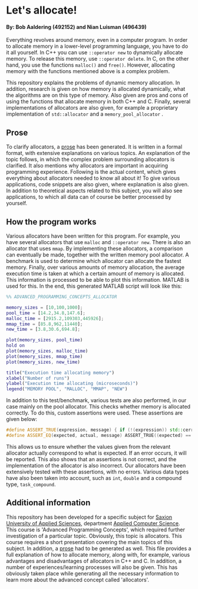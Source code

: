 # Let's allocate!
#### By: Bob Aaldering (492152) and Nian Luisman (496439)

Everything revolves around memory, even in a computer program. In order to allocate memory in a lower-level programming language, you have to do it all yourself. In C++ you can use `::operator new` to dynamically allocate memory. To release this memory, use `::operator delete`. In C, on the other hand, you use the functions `malloc()` and `free()`. However, allocating memory with the functions mentioned above is a complex problem.

This repository explains the problems of dynamic memory allocation. In addition, research is given on how memory is allocated dynamically, what the algorithms are on this type of memory. Also given are pros and cons of using the functions that allocate memory in both C++ and C. Finally, several implementations of allocators are also given, for example a proprietary implementation of `std::allocator` and a `memory_pool_allocator` .

## Prose

To clarify allocators, a [prose](PROSE.md) has been generated. It is written in a formal format, with extensive explanations on various topics.
An explanation of the topic follows, in which the complex problem surrounding allocators is clarified. It also mentions why allocators are important in acquiring programming experience. Following is the actual content, which gives everything about allocators needed to know all about it!
To give various applications, code snippets are also given, where explanation is also given. 
In addition to theoretical aspects related to this subject, you will also see applications, to which all data can of course be better processed by yourself.

## How the program works

Various allocators have been written for this program. For example, you have several allocators that use `malloc` and `::operator new`. There is also an allocator that uses `mmap`. By implementing these allocators, a comparison can eventually be made, together with the written memory pool allocator. A benchmark is used to determine which allocator can allocate the fastest memory.
Finally, over various amounts of memory allocation, the average execution time is taken at which a certain amount of memory is allocated.
This information is processed to be able to plot this information. MATLAB is used for this. In the end, this generated MATLAB script will look like this:

```Matlab
%% ADVANCED_PROGRAMMING_CONCEPTS_ALLOCATOR

memory_sizes = [10,100,1000];
pool_time = [14.2,34.8,147.6];
malloc_time = [2915.2,109303,445926];
mmap_time = [85.8,962,11440];
new_time = [3.8,30.6,694.8];

plot(memory_sizes, pool_time)
hold on
plot(memory_sizes, malloc_time)
plot(memory_sizes, mmap_time)
plot(memory_sizes, new_time)

title("Execution time allocating memory")
xlabel("Number of runs")
ylabel("Execution time allocating (microseconds)")
legend("MEMORY POOL", "MALLOC", "MMAP", "NEW")
```

In addition to this test/benchmark, various tests are also performed, in our case mainly on the pool allocator. This checks whether memory is allocated correctly. To do this, custom assertions were used. These assertions are given below:

```c++
#define ASSERT_TRUE(expression, message) { if (!(expression)) std::cerr << message; } // Custom-made assert, that checks if the given expression is true.
#define ASSERT_EQ(expected, actual, message) ASSERT_TRUE((expected) == (actual), message) // Custom-made assert, that checks if the expected value is equal to the actual value.
```

This allows us to ensure whether the values given from the relevant allocator actually correspond to what is expected. If an error occurs, it will be reported. This also shows that an assertions is not correct, and the implementation of the allocator is also incorrect. Our allocators have been extensively tested with these assertions, with no errors. Various data types have also been taken into account, such as `int`, `double` and a compound type, `task_compound`.

## Additional information

This repository has been developed for a specific subject for [Saxion University of Applied Sciences](https://www.saxion.edu), department [Applied Computer Science](https://www.saxion.edu/programmes/bachelor/applied-computer-science). This course is 'Advanced Programming Concepts', which required further investigation of a particular topic. Obviously, this topic is allocators.
This course requires a short presentation covering the main topics of this subject. In addition, a [prose](PROSE.md) had to be generated as well. This file provides a full explanation of how to allocate memory, along with, for example, various advantages and disadvantages of allocators in C++ and C. In addition, a number of experiences/learning processes will also be given. This has obviously taken place while generating all the necessary information to learn more about the advanced concept called 'allocators'.